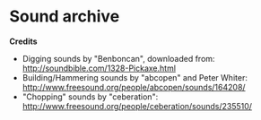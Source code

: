 # Sound archive

**Credits**
* Digging sounds by "Benboncan", downloaded from: http://soundbible.com/1328-Pickaxe.html
* Building/Hammering sounds by "abcopen" and Peter Whiter: http://www.freesound.org/people/abcopen/sounds/164208/
* "Chopping" sounds by "ceberation": http://www.freesound.org/people/ceberation/sounds/235510/